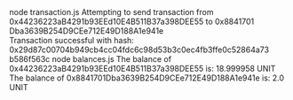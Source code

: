 <div id="termynal" data-termynal>
  <span data-ty="input"><span class="file-path"></span>node transaction.js</span>
  <span data-ty>Attempting to send transaction from 0x44236223aB4291b93EEd10E4B511B37a398DEE55 to 0x8841701 Dba3639B254D9CEe712E49D188A1e941e
    <br> Transaction successful with hash: 0x29d87c00704b949cb4cc04fdc6c98d53b3c0ec4fb3ffe0c52864a73 b586f563c
  </span>
  <span data-ty="input"><span class="file-path"></span>node balances.js</span>
  <span data-ty>The balance of 0x44236223aB4291b93EEd10E4B511B37a398DEE55 is: 18.999958 UNIT
    <br> The balance of 0x8841701Dba3639B254D9CEe712E49D188A1e941e is: 2.0 UNIT
  </span>
</div>
